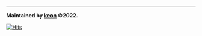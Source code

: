 ----
 <b> Maintained by [keon](https://github.com/junkaiman) ©2022.</b> 

[![Hits](https://hits.seeyoufarm.com/api/count/incr/badge.svg?url=https%3A%2F%2Fopen.gallinula.com&count_bg=%2379C83D&title_bg=%23555555&icon=&icon_color=%23E7E7E7&title=visitors&edge_flat=false)](https://hits.seeyoufarm.com)

<div id="gitalk-container"></div>
